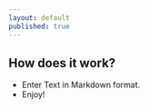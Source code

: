 ```yaml
---
layout: default
published: true
---
```


## How does it work?

 * Enter Text in Markdown format.
 * Enjoy!